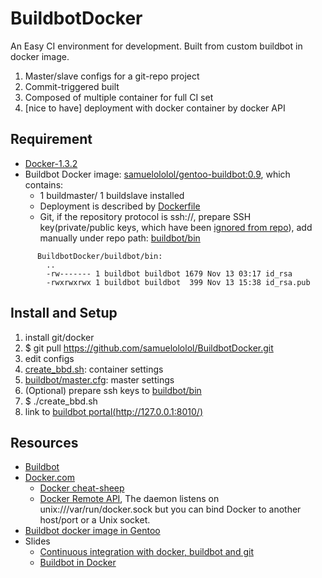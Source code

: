 BuildbotDocker
==============

An Easy CI environment for development. Built from custom buildbot in docker image. 

1. Master/slave configs for a git-repo project
2. Commit-triggered built
3. Composed of multiple container for full CI set
4. [nice to have] deployment with docker container by docker API


Requirement
-----------
* [Docker-1.3.2](http://github.com/docker/docker/blob/v1.3.2/CHANGELOG.md#132-2014-11-20)
* Buildbot Docker image: [samuelololol/gentoo-buildbot:0.9](https://registry.hub.docker.com/u/samuelololol/gentoo-buildbot/tags/manage/), which contains:
  * 1 buildmaster/ 1 buildslave installed
  * Deployment is described by [Dockerfile](https://github.com/samuelololol/BuildbotDocker/blob/master/Dockerfile)
  * Git, if the repository protocol is ssh://, prepare SSH key(private/public keys, which have been [ignored from repo](https://github.com/samuelololol/BuildbotDocker/blob/master/.gitignore#L57)), add manually under repo path: [buildbot/bin](https://github.com/samuelololol/BuildbotDocker/tree/master/buildbot/bin)
```
      BuildbotDocker/buildbot/bin:
        ..
        -rw------- 1 buildbot buildbot 1679 Nov 13 03:17 id_rsa
        -rwxrwxrwx 1 buildbot buildbot  399 Nov 13 15:38 id_rsa.pub
```

Install and Setup
-----------------
1. install git/docker
2. $ git pull https://github.com/samuelololol/BuildbotDocker.git
3. edit configs
  1. [create_bbd.sh](https://github.com/samuelololol/BuildbotDocker/blob/master/create_bbd.sh): container settings
  2. [buildbot/master.cfg](https://github.com/samuelololol/BuildbotDocker/blob/master/buildbot/master.cfg): master settings
  3. (Optional) prepare ssh keys to [buildbot/bin](https://github.com/samuelololol/BuildbotDocker/tree/master/buildbot/bin)
4. $ ./create_bbd.sh
5. link to [buildbot portal(http://127.0.0.1:8010/)](http://127.0.0.1:8010/)


Resources
---------
* [Buildbot](http://buildbot.net)
* [Docker.com](https://www.docker.com/)
  * [Docker cheat-sheep](https://github.com/wsargent/docker-cheat-sheet)
  * [Docker Remote API](http://docs.docker.com/reference/api/docker_remote_api_v1.9/), The daemon listens on unix:///var/run/docker.sock but you can bind Docker to another host/port or a Unix socket.
* [Buildbot docker image in Gentoo](https://registry.hub.docker.com/u/samuelololol/gentoo-buildbot/)
* Slides
  * [Continuous integration with docker, buildbot and git](http://www.slideshare.net/Adieu/continuous-integration-with-docker-buildbot-and-git)
  * [Buildbot in Docker](http://slidedeck.io/mboersma/buildbot-docker-presentation)

